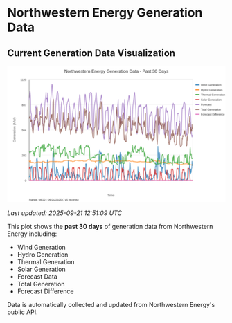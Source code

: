 # Northwestern Energy Generation Data

## Current Generation Data Visualization

![Northwestern Energy Generation Data](images/nwe_generation_plot.svg)

*Last updated: 2025-09-21 12:51:09 UTC*

This plot shows the **past 30 days** of generation data from Northwestern Energy including:
- Wind Generation
- Hydro Generation  
- Thermal Generation
- Solar Generation
- Forecast Data
- Total Generation
- Forecast Difference

Data is automatically collected and updated from Northwestern Energy's public API.

